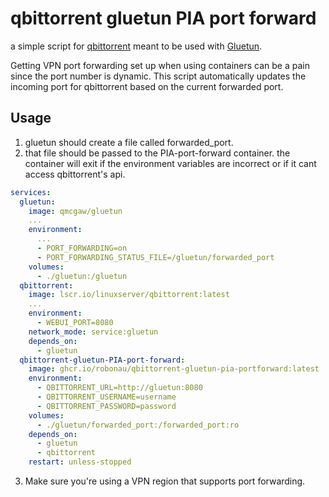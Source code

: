 <!--
 Copyright 2024 robonau
 
 Licensed under the Apache License, Version 2.0 (the "License");
 you may not use this file except in compliance with the License.
 You may obtain a copy of the License at
 
     https://www.apache.org/licenses/LICENSE-2.0
 
 Unless required by applicable law or agreed to in writing, software
 distributed under the License is distributed on an "AS IS" BASIS,
 WITHOUT WARRANTIES OR CONDITIONS OF ANY KIND, either express or implied.
 See the License for the specific language governing permissions and
 limitations under the License.
-->

# qbittorrent gluetun PIA port forward

a simple script for [qbittorrent](https://github.com/qbittorrent/qBittorrent) meant to be used with [Gluetun](https://github.com/qdm12/gluetun).

Getting VPN port forwarding set up when using containers can be a pain since the port number is dynamic. This script automatically updates the incoming port for qbittorrent based on the current forwarded port.

## Usage

1. gluetun should create a file called forwarded_port.
2. that file should be passed to the PIA-port-forward container.
the container will exit if the environment variables are incorrect or if it cant access qbittorrent's api.

```yaml
services:
  gluetun:
    image: qmcgaw/gluetun
    ...
    environment:
      ...
      - PORT_FORWARDING=on
      - PORT_FORWARDING_STATUS_FILE=/gluetun/forwarded_port
    volumes:
      - ./gluetun:/gluetun
  qbittorrent:
    image: lscr.io/linuxserver/qbittorrent:latest
    ...
    environment:
      - WEBUI_PORT=8080
    network_mode: service:gluetun
    depends_on:
      - gluetun
  qbittorrent-gluetun-PIA-port-forward:
    image: ghcr.io/robonau/qbittorrent-gluetun-pia-portforward:latest
    environment:
      - QBITTORRENT_URL=http://gluetun:8080
      - QBITTORRENT_USERNAME=username
      - QBITTORRENT_PASSWORD=password
    volumes:
      - ./gluetun/forwarded_port:/forwarded_port:ro
    depends_on:
      - gluetun
      - qbittorrent
    restart: unless-stopped
```

3. Make sure you're using a VPN region that supports port forwarding.